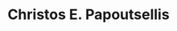 ---
title: "Christos E. Papoutsellis"
collection: students
permalink: /students/s12-papoutselis-2016
thesis: "Nonlinear Water Waves over varying bathymetry. Theoretical and numerical study using variational methods"
institute: "NTUA, Greece"
year: "2016"
type: "phd" # or diploma
current-affiliation-position: "Postdoctoral Researcher"
current-affiliation-institution: "Institut de Mécanique des Fluides de Toulouse - IMFT at IRT Saint Exupéry"
current-affiliation-country: "France"
---
